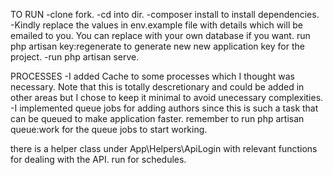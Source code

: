 TO RUN -clone fork. -cd into dir. -composer install to install dependencies. -Kindly replace the values in env.example file with details which will be emailed to you. You can replace with your own database if you want. run php artisan key:regenerate to generate new new application key for the project. -run php artisan serve.

PROCESSES -I added Cache to some processes which I thought was necessary. Note that this is totally descretionary and could be added in other areas but I chose to keep it minimal to avoid unecessary complexities. -I implemented queue jobs for adding authors since this is such a task that can be queued to make application faster. remember to run php artisan queue:work for the queue jobs to start working.

there is a helper class under App\Helpers\ApiLogin with relevant functions for dealing with the API.
run for schedules.
